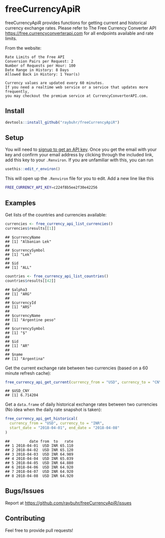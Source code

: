 freeCurrencyApiR
================

freeCurrencyApiR provides functions for getting current and historical currency exchange rates. Please refer to The Free Currency Converter API <https://free.currencyconverterapi.com> for all endpoints available and rate limits.

From the website:

    Rate Limits of the Free API
    Conversion Pairs per Request: 2
    Number of Requests per Hour: 100
    Date Range in History: 8 Days
    Allowed Back in History: 1 Year(s)

    Currency values are updated every 60 minutes. 
    If you need a realtime web service or a service that updates more frequently, 
    you may checkout the premium service at CurrencyConverterAPI.com.

Install
-------

``` r
devtools::install_github("raybuhr/freeCurrencyApiR")
```

Setup
-----

You will need to [signup to get an API key](https://free.currencyconverterapi.com/free-api-key). Once you get the email with your key and confirm your email address by clicking through the included link, add this key to your `.Renviron`. If you are unfamiliar with this, you can run

``` r
usethis::edit_r_environ()
```

This will open up the `.Renviron` file for you to edit. Add a new line like this

``` sh
FREE_CURRENCY_API_KEY=c224f8b5ee2f30e42256
```

Examples
--------

Get lists of the countries and currencies available:

``` r
currencies <- free_currency_api_list_currencies()
currencies$results[[1]]
```

    ## $currencyName
    ## [1] "Albanian Lek"
    ## 
    ## $currencySymbol
    ## [1] "Lek"
    ## 
    ## $id
    ## [1] "ALL"

``` r
countries <- free_currency_api_list_countries()
countries$results[[42]]
```

    ## $alpha3
    ## [1] "ARG"
    ## 
    ## $currencyId
    ## [1] "ARS"
    ## 
    ## $currencyName
    ## [1] "Argentine peso"
    ## 
    ## $currencySymbol
    ## [1] "$"
    ## 
    ## $id
    ## [1] "AR"
    ## 
    ## $name
    ## [1] "Argentina"

Get the current exchange rate between two currencies (based on a 60 minute refresh cache):

``` r
free_currency_api_get_current(currency_from = "USD", currency_to = "CNY", compact = "ultra")
```

    ## $USD_CNY
    ## [1] 6.714204

Get a `data.frame` of daily historical exchange rates between two currencies (No idea when the daily rate snapshot is taken):

``` r
free_currency_api_get_historical(
  currency_from = "USD", currency_to = "INR", 
  start_date = "2018-04-01", end_date = "2018-04-08"
)
```

    ##         date from  to   rate
    ## 1 2018-04-01  USD INR 65.110
    ## 2 2018-04-02  USD INR 65.120
    ## 3 2018-04-03  USD INR 64.989
    ## 4 2018-04-04  USD INR 65.039
    ## 5 2018-04-05  USD INR 64.880
    ## 6 2018-04-06  USD INR 64.920
    ## 7 2018-04-07  USD INR 64.920
    ## 8 2018-04-08  USD INR 64.920

Bugs/Issues
-----------

Report at <https://github.com/raybuhr/freeCurrencyApiR/issues>

Contributing
------------

Feel free to provide pull requests!
